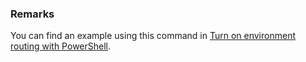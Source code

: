 ### Remarks

You can find an example using this command in [Turn on environment routing with PowerShell](../../../../admin/default-environment-routing.md#turn-on-environment-routing-using-powershell).
